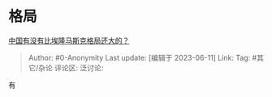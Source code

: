 # 格局
[中国有没有比埃隆马斯克格局还大的？](https://www.zhihu.com/question/367391374/answer/3068267695)

> Author: #0-Anonymity
> Last update: [编辑于 2023-06-11]
> Link:
> Tag: #其它/杂论 
> 评论区:
> 泛讨论:

有